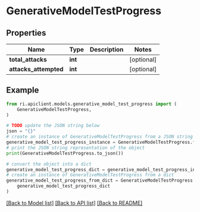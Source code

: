 # GenerativeModelTestProgress


## Properties

Name | Type | Description | Notes
------------ | ------------- | ------------- | -------------
**total_attacks** | **int** |  | [optional] 
**attacks_attempted** | **int** |  | [optional] 

## Example

```python
from ri.apiclient.models.generative_model_test_progress import (
    GenerativeModelTestProgress,
)

# TODO update the JSON string below
json = "{}"
# create an instance of GenerativeModelTestProgress from a JSON string
generative_model_test_progress_instance = GenerativeModelTestProgress.from_json(json)
# print the JSON string representation of the object
print(GenerativeModelTestProgress.to_json())

# convert the object into a dict
generative_model_test_progress_dict = generative_model_test_progress_instance.to_dict()
# create an instance of GenerativeModelTestProgress from a dict
generative_model_test_progress_from_dict = GenerativeModelTestProgress.from_dict(
    generative_model_test_progress_dict
)
```
[[Back to Model list]](../README.md#documentation-for-models) [[Back to API list]](../README.md#documentation-for-api-endpoints) [[Back to README]](../README.md)

